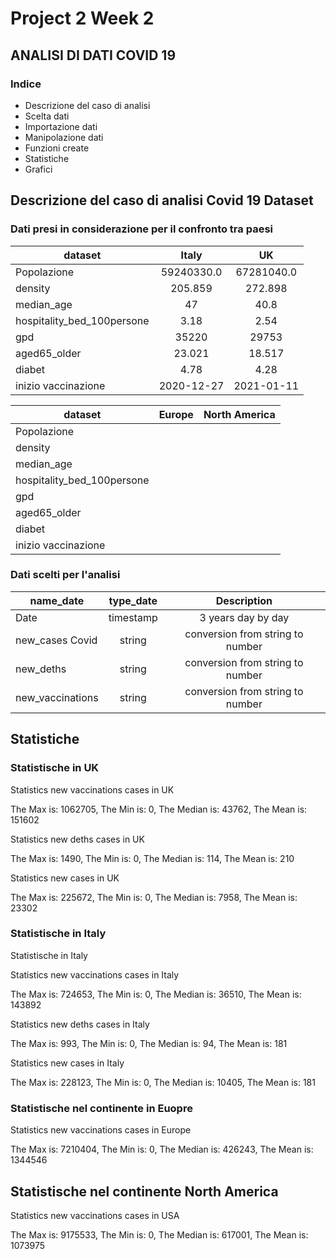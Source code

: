 # Project 2 Week 2

## ANALISI DI DATI COVID 19 

### Indice
- Descrizione del caso di analisi
- Scelta dati
- Importazione dati
- Manipolazione dati
- Funzioni create
- Statistiche
- Grafici


## Descrizione del caso di analisi Covid 19 Dataset

### Dati presi in considerazione per il confronto tra paesi 

| dataset        | Italy        | UK    |
| ------------- |:-------------:| :-------------:|
| Popolazione |59240330.0 |67281040.0 |
| density | 205.859| 272.898|
| median_age | 47| 40.8|
| hospitality_bed_100persone | 3.18|2.54|
| gpd | 35220|29753|
| aged65_older | 23.021| 18.517
| diabet | 4.78| 4.28
| inizio vaccinazione | 2020-12-27| 2021-01-11 |


| dataset        | Europe        | North America   |
| ------------- |:-------------:| :-------------:|
| Popolazione || |
| density | | |
| median_age | | |
| hospitality_bed_100persone | |
| gpd | ||
| aged65_older | | 
| diabet | | 
| inizio vaccinazione | |  |

### Dati scelti per l'analisi

| name_date        | type_date        | Description   |
| ------------- |:-------------:| :-------------:|
| Date | timestamp|3 years day by day |
| new_cases Covid | string| conversion from string to number|
| new_deths | string| conversion from string to number|
| new_vaccinations | string| conversion from string to number|



## Statistiche

### Statistische in UK

Statistics new vaccinations cases in UK 

The Max is: 1062705, The Min is:  0, The Median is: 43762, The Mean is: 151602

Statistics new deths cases in UK 

The Max is: 1490, The Min is:  0, The Median is: 114, The Mean is: 210

Statistics new cases in UK 

The Max is: 225672, The Min is:  0, The Median is: 7958, The Mean is: 23302



### Statistische in Italy
Statistische in Italy


Statistics new vaccinations cases in Italy 

The Max is: 724653, The Min is:  0, The Median is: 36510, The Mean is: 143892

Statistics new deths cases in Italy 

The Max is: 993, The Min is:  0, The Median is: 94, The Mean is: 181

Statistics new cases in Italy 

The Max is: 228123, The Min is:  0, The Median is: 10405, The Mean is: 181


### Statistische nel continente in Euopre

Statistics new vaccinations cases in Europe 

The Max is: 7210404, The Min is:  0, The Median is: 426243, The Mean is: 1344546


## Statistische nel continente North America


Statistics new vaccinations cases in USA 

The Max is: 9175533, The Min is:  0, The Median is: 617001, The Mean is: 1073975

